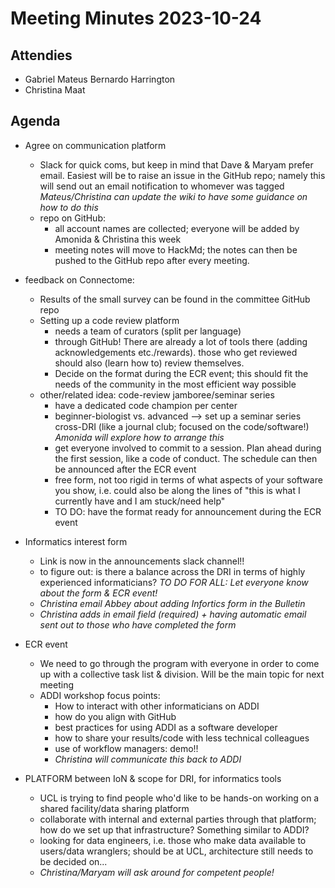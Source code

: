 # Meeting Minutes 2023-10-24

## Attendies

- Gabriel Mateus Bernardo Harrington
- Christina Maat

## Agenda

- Agree on communication platform
    - Slack for quick coms, but keep in mind that Dave & Maryam prefer email. Easiest will be to raise an issue in the GitHub repo; namely this will send out an email notification to whomever was tagged *Mateus/Christina can update the wiki to have some guidance on how to do this*
    - repo on GitHub: 
        - all account names are collected; everyone will be added by Amonida & Christina this week
        - meeting notes will move to HackMd; the notes can then be pushed to the GitHub repo after every meeting.
- feedback on Connectome:
    - Results of the small survey can be found in the committee GitHub repo
    - Setting up a code review platform
        - needs a team of curators (split per language)
        - through GitHub! There are already a lot of tools there (adding acknowledgements etc./rewards). those who get reviewed should also (learn how to) review themselves.
        - Decide on the format during the ECR event; this should fit the needs of the community in the most efficient way possible
    - other/related idea: code-review jamboree/seminar series
        - have a dedicated code champion per center
        - beginner-biologist vs. advanced --> set up a seminar series cross-DRI (like a journal club; focused on the code/software!) *Amonida will explore how to arrange this*
        - get everyone involved to commit to a session. Plan ahead during the first session, like a code of conduct. The schedule can then be announced after the ECR event
        - free form, not too rigid in terms of what aspects of your software you show, i.e. could also be along the lines of "this is what I currently have and I am stuck/need help"
        - TO DO: have the format ready for announcement during the ECR event
- Informatics interest form
    - Link is now in the announcements slack channel!!
    - to figure out: is there a balance across the DRI in terms of highly experienced informaticians?
    *TO DO FOR ALL: Let everyone know about the form & ECR event!*
    - *Christina email Abbey about adding Infortics form in the Bulletin*
    - *Christina adds in email field (required) + having automatic email sent out to those who have completed the form*
- ECR event
    - We need to go through the program with everyone in order to come up with a collective task list & division. Will be the main topic for next meeting
    - ADDI workshop focus points:
        - How to interact with other informaticians on ADDI
        - how do you align with GitHub
        - best practices for using ADDI as a software developer
        - how to share your results/code with less technical colleagues
        - use of workflow managers: demo!!
        - *Christina will communicate this back to ADDI*


- PLATFORM between IoN & scope for DRI, for informatics tools
    - UCL is trying to find people who'd like to be hands-on working on a shared facility/data sharing platform
    - collaborate with internal and external parties through that platform; how do we set up that infrastructure? Something similar to ADDI?
    - looking for data engineers, i.e. those who make data available to users/data wranglers; should be at UCL, architecture still needs to be decided on... 
    - *Christina/Maryam will ask around for competent people!*


